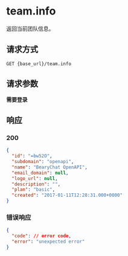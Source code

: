 # team.info

返回当前团队信息。

## 请求方式

```
GET {base_url}/team.info
```

## 请求参数

**需要登录**


## 响应

### 200

```json
{
  "id": "=bw52O",
  "subdomain": "openapi",
  "name": "BearyChat OpenAPI",
  "email_domain": null,
  "logo_url": null,
  "description": "",
  "plan": "basic",
  "created": "2017-01-11T12:28:31.000+0000"
}
```
### 错误响应

```json
{
  "code": // error code,
  "error": "unexpected error"
}
```

<!-- generated by gen_doc.js -->
